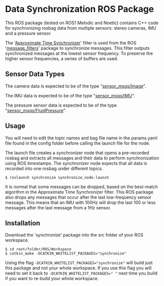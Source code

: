 # Data Synchronization ROS Package

This ROS package (tested on ROS1 Melodic and Noetic) contains C++ code for synchronizing rosbag data from multiple sensors: stereo cameras, IMU and a pressure sensor.

The '[Approximate Time Synchronizer](http://wiki.ros.org/message_filters/ApproximateTime)' filter is used from the ROS '[message_filters](http://wiki.ros.org/message_filters)' package to synchronize messages. This filter outputs synchronized messages at the lowest sensor frequency. To preserve the higher sensor frequencies, a series of buffers are used.

## Sensor Data Types
The camera data is expected to be of the type "[sensor_msgs/Image](http://docs.ros.org/en/melodic/api/sensor_msgs/html/msg/Image.html)".

The IMU data is expected to be of the type "[sensor_msgs/IMU](http://docs.ros.org/en/noetic/api/sensor_msgs/html/msg/Imu.html)".

The pressure sensor data is expected to be of the type "[sensor_msgs/FluidPressure](http://docs.ros.org/en/melodic/api/sensor_msgs/html/msg/FluidPressure.html)".

## Usage
You will need to edit the topic names and bag file name in the params.yaml file found in the config folder before calling the launch file for the node. 

The launch file creates a synchronizer node that opens a pre-recorded rosbag and extracts all messages and their data to perform synchronization using ROS timestamps. The synchronizer node expects that all data is recorded into one rosbag under different topics.

```
$ roslaunch synchronize synchronize_node.launch
```

It is normal that some messages can be dropped, based on the best-match algorithm in the Approximate Time Synchronizer filter. This ROS package also drops any messages that occur after the last low-frequency sensor message. This means that an IMU with 100Hz will drop the last 100 or less messages after the last message from a 1Hz sensor.

## Installation
Download the 'synchronize' package into the src folder of your ROS workspace. 
```
$ cd root/folder/ROS/Workspace
$ catkin_make -DCATKIN_WHITELIST_PACKAGES="synchronize"
```
Using the flag `-DCATKIN_WHITELIST_PACKAGES="synchronize"` will build just this package and not your whole workspace. If you use this flag you will need to set it back to `-DCATKIN_WHITELIST_PACKAGES=" "` next time you build if you want to re-build your whole workspace.
